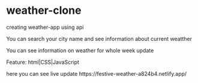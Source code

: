 # weather-clone
<p>creating weather-app using api</P>
<p>You can search your city name and see information about current weatther </p>
<p>You can see information on weather for whole week update</p>

<p>Feature: html|CSS|JavaScript</P>

<p>here you can see live update 
https://festive-weather-a824b4.netlify.app/</P>

